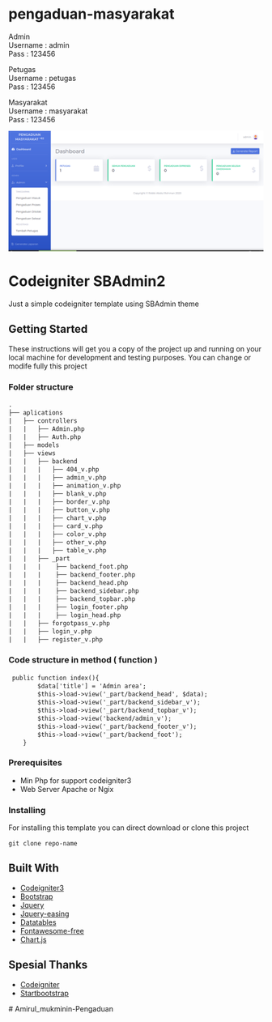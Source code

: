 # pengaduan-masyarakat

Admin\
Username : admin\
Pass : 123456

Petugas\
Username : petugas\
Pass : 123456

Masyarakat\
Username : masyarakat\
Pass : 123456




![Alt text](assets/uploads/pengaduan-img.png?raw=true "Title")

# Codeigniter SBAdmin2

Just a simple codeigniter template using SBAdmin theme

## Getting Started

These instructions will get you a copy of the project up and running on your local machine for development and testing purposes. You can change or modife fully this project 


### Folder structure

    .
    ├── aplications                   
    |   ├── controllers                
    |   |   ├── Admin.php
    |   |   ├── Auth.php
    |   ├── models
    |   ├── views
    |   |   ├── backend
    |   |   |   ├── 404_v.php
    |   |   |   ├── admin_v.php
    |   |   |   ├── animation_v.php
    |   |   |   ├── blank_v.php
    |   |   |   ├── border_v.php
    |   |   |   ├── button_v.php
    |   |   |   ├── chart_v.php
    |   |   |   ├── card_v.php
    |   |   |   ├── color_v.php
    |   |   |   ├── other_v.php
    |   |   |   ├── table_v.php
    |   |   ├── _part
    |   |   |    ├── backend_foot.php
    |   |   |    ├── backend_footer.php
    |   |   |    ├── backend_head.php
    |   |   |    ├── backend_sidebar.php
    |   |   |    ├── backend_topbar.php
    |   |   |    ├── login_footer.php
    |   |   |    ├── login_head.php
    |   |   ├── forgotpass_v.php
    |   |   ├── login_v.php
    |   |   ├── register_v.php


### Code structure in method ( function )

```
 public function index(){
        $data['title'] = 'Admin area';
        $this->load->view('_part/backend_head', $data);
        $this->load->view('_part/backend_sidebar_v');
        $this->load->view('_part/backend_topbar_v');
        $this->load->view('backend/admin_v');
        $this->load->view('_part/backend_footer_v');
        $this->load->view('_part/backend_foot');
    }
```


### Prerequisites

* Min Php for support codeigniter3
* Web Server Apache or Ngix

### Installing

For installing this template you can direct download or clone this project

```
git clone repo-name
```

## Built With

* [Codeigniter3](https://www.codeigniter.com/)
* [Bootstrap](https://getbootstrap.com/)
* [Jquery](https://jquery.com/)
* [Jquery-easing](http://gsgd.co.uk/sandbox/jquery/easing/) 
* [Datatables](https://datatables.net/) 
* [Fontawesome-free](https://fontawesome.com/) 
* [Chart.js](https://www.chartjs.org/) 

## Spesial Thanks
* [Codeigniter](https://www.codeigniter.com)
* [Startbootstrap](https://startbootstrap.com/)



#   A m i r u l _ m u k m i n i n - P e n g a d u a n 
 
 